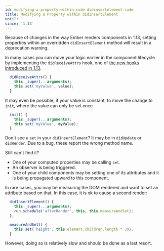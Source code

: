 ```yaml
---
id: modifying-a-property-within-code-didinsertelement-code
title: Modifying a Property within didInsertElement
until: ''
since: '1.13'
---
```


Because of changes in the way Ember renders components in 1.13, setting properties within an overridden `didInsertElement` method
will result in a deprecation warning.

In many cases you can move your logic earlier in the component lifecycle by implementing the `didReceiveAttrs` hook, one of
[the new hooks introduced in 1.13](http://emberjs.com/blog/2015/06/12/ember-1-13-0-released.html#toc_component-lifecycle-hooks).

```javascript
  didReceiveAttrs() {
    this._super(...arguments);
    this.set('myValue', value);
  }
```

It may even be possible, if your value is constant, to move the change to `init`, where the value can only be set once.

```javascript
  init() {
    this._super(...arguments);
    this.set('myValue', myValue);
  }
```

Don't see a `set` in your `didInsertElement`? It may be in `didUpdate` or `didRender`. Due to a bug, these report the wrong method name.

Still can't find it?
- One of your computed properties may be calling `set`.
- An observer is being triggered.
- One of your child components may be setting one of its attributes and it is being propagated upward to this component.

In rare cases, you may be measuring the DOM rendered and want to set an attribute based on that. In this case, it is ok to cause a second render:

```javascript
  didInsertElement() {
    this._super(...arguments);
    run.schedule('afterRender', this, this.measureAndSet);
  },

  measureAndSet() {
    this.set('height', this.element.children.length * 30);
  }
```

However, doing so is relatively slow and should be done as a last resort.

